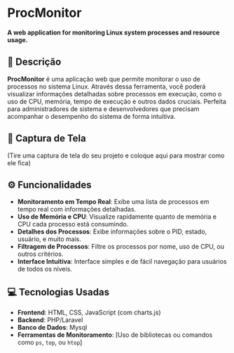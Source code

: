 # **ProcMonitor**  
**A web application for monitoring Linux system processes and resource usage.**

## 🚀 **Descrição**  
**ProcMonitor** é uma aplicação web que permite monitorar o uso de processos no sistema Linux. Através dessa ferramenta, você poderá visualizar informações detalhadas sobre processos em execução, como o uso de CPU, memória, tempo de execução e outros dados cruciais. Perfeita para administradores de sistema e desenvolvedores que precisam acompanhar o desempenho do sistema de forma intuitiva.

## 📸 **Captura de Tela**  
(Tire uma captura de tela do seu projeto e coloque aqui para mostrar como ele fica)

## ⚙️ **Funcionalidades**  
- **Monitoramento em Tempo Real**: Exibe uma lista de processos em tempo real com informações detalhadas.
- **Uso de Memória e CPU**: Visualize rapidamente quanto de memória e CPU cada processo está consumindo.
- **Detalhes dos Processos**: Exibe informações sobre o PID, estado, usuário, e muito mais.
- **Filtragem de Processos**: Filtre os processos por nome, uso de CPU, ou outros critérios.
- **Interface Intuitiva**: Interface simples e de fácil navegação para usuários de todos os níveis.

## 💻 **Tecnologias Usadas**  
- **Frontend**: HTML, CSS, JavaScript (com charts.js)
- **Backend**: PHP/Laravel
- **Banco de Dados**: Mysql
- **Ferramentas de Monitoramento**: [Uso de bibliotecas ou comandos como `ps`, `top`, ou `htop`]
  
